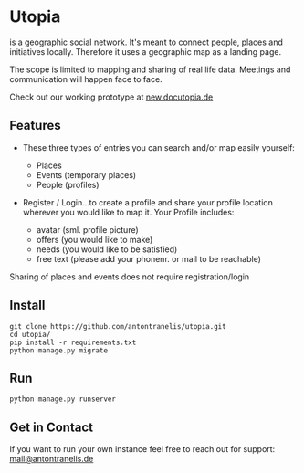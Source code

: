 # Utopia

is a geographic social network. It's meant to connect people, places and initiatives locally. Therefore it uses a geographic map as a landing page.

The scope is limited to mapping and sharing of real life data. Meetings and communication will happen face to face.

Check out our working prototype at [new.docutopia.de](https://new.docutopia.de)

## Features

* These three types of entries you can search and/or map easily yourself:
    * Places
    * Events (temporary places)
    * People (profiles)

* Register / Login...to create a profile and share your profile location wherever you would like to map it. Your Profile includes:
    * avatar (sml. profile picture)
    * offers (you would like to make)
    * needs (you would like to be satisfied)
    * free text (please add your phonenr. or mail to be reachable)

Sharing of places and events does not require registration/login

## Install
```
git clone https://github.com/antontranelis/utopia.git
cd utopia/
pip install -r requirements.txt
python manage.py migrate
```
## Run
```
python manage.py runserver
```
## Get in Contact

If you want to run your own instance feel free to reach out for support: [mail@antontranelis.de](mailto:mail@antontranelis.de)